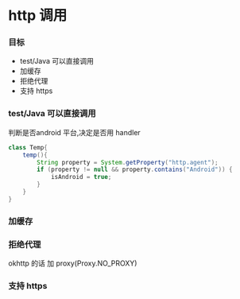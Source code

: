 # http 调用

### 目标
* test/Java 可以直接调用
* 加缓存
* 拒绝代理
* 支持 https 

###  test/Java 可以直接调用
判断是否android 平台,决定是否用 handler
```java
class Temp{
    temp(){
        String property = System.getProperty("http.agent");
        if (property != null && property.contains("Android")) {
            isAndroid = true;
        }
    }
}
```
### 加缓存


### 拒绝代理
okhttp 的话 加
proxy(Proxy.NO_PROXY)
### 支持 https 

